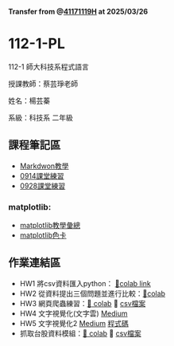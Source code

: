 **Transfer from @[41171119H](https://github.com/41171119H) at 2025/03/26**

# 112-1-PL
112-1 師大科技系程式語言

授課教師：蔡芸琤老師

姓名：楊芸蓁

系級：科技系 二年級

## 課程筆記區
*   [Markdwon教學](https://markdown.com.cn/extended-syntax/emoji.html)
*   [0914課堂練習](https://github.com/41171119H/PL_TAHRD/tree/main/0914)
*   [0928課堂練習](https://colab.research.google.com/drive/1BwN3IkpMHUKH1NdBPtNNlQDSwoFVNqOi?usp=drive_link)

### matplotlib:
*   [matplotlib教學彙總](https://steam.oxxostudio.tw/category/python/example/matplotlib-index.html)
*   [matplotlib色卡](https://medium.com/@yuhsuan_chou/python-%E5%9F%BA%E7%A4%8E%E8%B3%87%E6%96%99%E8%A6%96%E8%A6%BA%E5%8C%96-matplotlib-401da7d14e04)
  
## 作業連結區
*  HW1 將csv資料匯入python： [:paperclip:colab link](https://colab.research.google.com/drive/1O_tKv-tV3IPrJF9J2Z0eYNfpBJAviAaL#scrollTo=4OTBgSnra6Va)
*  HW2 從資料提出三個問題並進行比較：[:paperclip:colab](https://colab.research.google.com/drive/10q0CJ5JnVW8BXPRpE1mczRAKocTSNav7#scrollTo=qZrcf0BbcSgq)
*  HW3 網頁爬蟲練習：[:paperclip: colab](https://colab.research.google.com/drive/15mubyXFhCQuTQzwiI0YQSKxfYbbdc1YY?usp=sharing)     📁 [csv檔案](hw03_pts_news)
*  HW4 文字視覺化(文字雲) [Medium](https://medium.com/@yyzformal1600/%E5%B0%87python%E7%88%AC%E8%9F%B2%E7%B5%90%E6%9E%9C%E8%A6%96%E8%A6%BA%E5%8C%96-%E6%96%87%E5%AD%97%E9%9B%B2-word-cloud-ffef7d4c6192)
*  HW5 文字視覺化2 [Medium](https://medium.com/@yyzformal1600/python資料視覺化-比較各區域醫療資源數量及結構-84b55d62f9b6)  [程式碼](https://colab.research.google.com/drive/1ku6kfsjRnohThYXwuhWwK1ngiXDoyB6T#scrollTo=cLBiaRLmJt9G)
* 抓取台股資料模組：[:paperclip: colab](https://colab.research.google.com/drive/15ZW7g5P0Q7Ltr1OA4hkCL6uHeqFmbv8u?usp=sharing)     📁 [csv檔案](hw03_twstock_csv)
  

